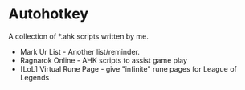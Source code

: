 # Autohotkey

A collection of *.ahk scripts written by me.

* Mark Ur List - Another list/reminder.
* Ragnarok Online - AHK scripts to assist game play
* [LoL] Virtual Rune Page - give "infinite" rune pages for League of Legends